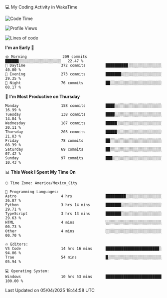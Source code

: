 💻 My Coding Activity in WakaTime
<!--START_SECTION:waka-->
![Code Time](http://img.shields.io/badge/Code%20Time-332%20hrs%2036%20mins-blue)

![Profile Views](http://img.shields.io/badge/Profile%20Views-0-blue)

![Lines of code](https://img.shields.io/badge/From%20Hello%20World%20I%27ve%20Written-1.9%20million%20lines%20of%20code-blue)

**I'm an Early 🐤** 

```text
🌞 Morning                209 commits         ██████░░░░░░░░░░░░░░░░░░░   22.47 % 
🌆 Daytime                372 commits         ██████████░░░░░░░░░░░░░░░   40.00 % 
🌃 Evening                273 commits         ███████░░░░░░░░░░░░░░░░░░   29.35 % 
🌙 Night                  76 commits          ██░░░░░░░░░░░░░░░░░░░░░░░   08.17 % 
```
📅 **I'm Most Productive on Thursday** 

```text
Monday                   158 commits         ████░░░░░░░░░░░░░░░░░░░░░   16.99 % 
Tuesday                  138 commits         ████░░░░░░░░░░░░░░░░░░░░░   14.84 % 
Wednesday                187 commits         █████░░░░░░░░░░░░░░░░░░░░   20.11 % 
Thursday                 203 commits         █████░░░░░░░░░░░░░░░░░░░░   21.83 % 
Friday                   78 commits          ██░░░░░░░░░░░░░░░░░░░░░░░   08.39 % 
Saturday                 69 commits          ██░░░░░░░░░░░░░░░░░░░░░░░   07.42 % 
Sunday                   97 commits          ███░░░░░░░░░░░░░░░░░░░░░░   10.43 % 
```


📊 **This Week I Spent My Time On** 

```text
🕑︎ Time Zone: America/Mexico_City

💬 Programming Languages: 
Astro                    4 hrs               █████████░░░░░░░░░░░░░░░░   36.87 % 
Python                   3 hrs 14 mins       ███████░░░░░░░░░░░░░░░░░░   29.71 % 
TypeScript               3 hrs 13 mins       ███████░░░░░░░░░░░░░░░░░░   29.63 % 
HTML                     4 mins              ░░░░░░░░░░░░░░░░░░░░░░░░░   00.73 % 
Other                    4 mins              ░░░░░░░░░░░░░░░░░░░░░░░░░   00.70 % 

🔥 Editors: 
VS Code                  14 hrs 16 mins      ████████████████████████░   94.06 % 
Trae                     54 mins             █░░░░░░░░░░░░░░░░░░░░░░░░   05.94 % 

💻 Operating System: 
Windows                  10 hrs 53 mins      █████████████████████████   100.00 % 
```


 Last Updated on 05/04/2025 18:44:58 UTC
<!--END_SECTION:waka-->
